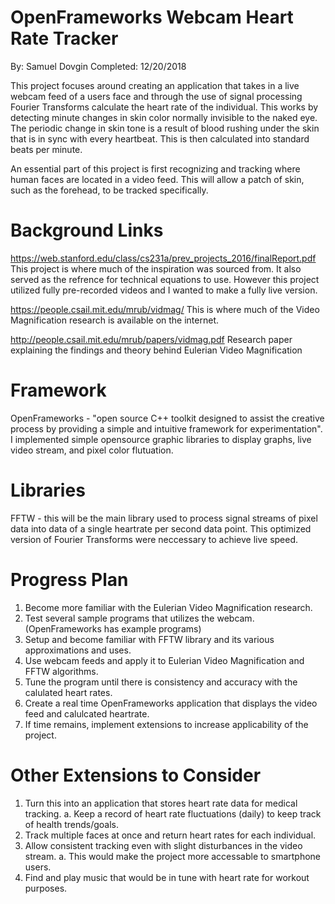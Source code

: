 # OpenFrameworks Webcam Heart Rate Tracker 
By: Samuel Dovgin
Completed: 12/20/2018

This project focuses around creating an application that takes in a live webcam feed of a users face
and through the use of signal processing Fourier Transforms calculate the heart rate of the individual.
This works by detecting minute changes in skin color normally invisible to the naked eye.
The periodic change in skin tone is a result of blood rushing under the skin that is in sync with every 
heartbeat. This is then calculated into standard beats per minute.

An essential part of this project is first recognizing and tracking where human faces are located in a 
video feed. This will allow a patch of skin, such as the forehead, to be tracked specifically.

# Background Links
https://web.stanford.edu/class/cs231a/prev_projects_2016/finalReport.pdf
This project is where much of the inspiration was sourced from. It also served as the refrence for
technical equations to use. However this project utilized fully pre-recorded videos and I wanted to 
make a fully live version.

https://people.csail.mit.edu/mrub/vidmag/
This is where much of the Video Magnification research is available on the internet.

http://people.csail.mit.edu/mrub/papers/vidmag.pdf
Research paper explaining the findings and theory behind Eulerian Video Magnification

# Framework
OpenFrameworks - "open source C++ toolkit designed to assist the creative process by providing 
a simple and intuitive framework for experimentation". I implemented simple opensource graphic libraries
to display graphs, live video stream, and pixel color flutuation.

# Libraries
FFTW - this will be the main library used to process signal streams of pixel data into data of a
single heartrate per second data point. This optimized version of Fourier Transforms were neccessary
to achieve live speed.

# Progress Plan
1. Become more familiar with the Eulerian Video Magnification research.
2. Test several sample programs that utilizes the webcam. (OpenFrameworks has example programs)
3. Setup and become familiar with FFTW library and its various approximations and uses.
4. Use webcam feeds and apply it to Eulerian Video Magnification and FFTW algorithms.
5. Tune the program until there is consistency and accuracy with the calulated heart rates.
6. Create a real time OpenFrameworks application that displays the video feed and calulcated
   heartrate.
7. If time remains, implement extensions to increase applicability of the project.

# Other Extensions to Consider
1. Turn this into an application that stores heart rate data for medical tracking.
	a. Keep a record of heart rate fluctuations (daily) to keep track of health trends/goals.
2. Track multiple faces at once and return heart rates for each individual.
3. Allow consistent tracking even with slight disturbances in the video stream.
	a. This would make the project more accessable to smartphone users.
4. Find and play music that would be in tune with heart rate for workout purposes.

